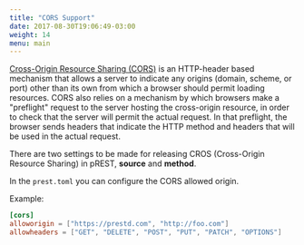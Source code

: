 ```yaml
---
title: "CORS Support"
date: 2017-08-30T19:06:49-03:00
weight: 14
menu: main
---
```


[Cross-Origin Resource Sharing (CORS)](https://developer.mozilla.org/en-US/docs/Web/HTTP/CORS) is an HTTP-header based mechanism that allows a server to indicate any origins (domain, scheme, or port) other than its own from which a browser should permit loading resources. CORS also relies on a mechanism by which browsers make a "preflight" request to the server hosting the cross-origin resource, in order to check that the server will permit the actual request. In that preflight, the browser sends headers that indicate the HTTP method and headers that will be used in the actual request.

There are two settings to be made for releasing CROS (Cross-Origin Resource Sharing) in pREST, **source** and **method**.

In the `prest.toml` you can configure the CORS allowed origin.

Example:

```toml
[cors]
alloworigin = ["https://prestd.com", "http://foo.com"]
allowheaders = ["GET", "DELETE", "POST", "PUT", "PATCH", "OPTIONS"]
```
